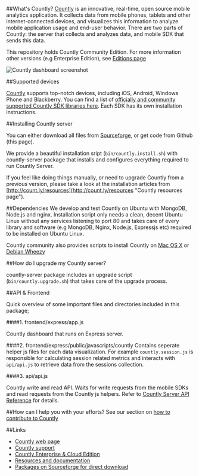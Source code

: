 ##What's Countly?
[Countly](http://count.ly) is an innovative, real-time, open source mobile analytics application. 
It collects data from mobile phones, tablets and other internet-connected devices, and visualizes this information to analyze mobile application usage and end-user behavior. There are two parts of Countly: the server that collects and analyzes data, and mobile SDK that sends this data.

This repository holds Countly Community Edition. For more information other versions (e.g Enterprise Edition), see [Editions page](https://count.ly/products/editions/)

![Countly dashboard screenshot](http://a.fsdn.com/con/app/proj/countly/screenshots/dashboard_without_realtime.png)

##Supported devices

[Countly](http://count.ly) supports top-notch devices, including iOS, Android, Windows Phone and Blackberry. You can find a list of [officially and community supported Countly SDK libraries here](https://count.ly/resources/source/download-sdk). Each SDK has its own installation instructions.

##Installing Countly server

You can either download all files from [Sourceforge](http://sf.net/projects/countly), or get code from Github (this page).
 
We provide a beautiful installation sript (`bin/countly.install.sh`) with countly-server package that installs and configures everything required to run Countly Server.

If you feel like doing things manually, or need to upgrade Countly from a previous version, please take a look at the installation articles from [http://count.ly/resources](http://count.ly/resources "Countly resources page").

##Dependencies
We develop and test Countly on Ubuntu with MongoDB, Node.js and nginx. Installation script only needs a clean, decent Ubuntu Linux without any services listening to port 80 and takes care of every library and software (e.g MongoDB, Nginx, Node.js, Expressjs etc) required to be installed on Ubuntu Linux.

Countly community also provides scripts to install Countly on [Mac OS X](http://support.count.ly/discussions/questions/161-can-i-install-countly-on-a-mac-server)  or [Debian Wheezy](https://gist.github.com/cbess/6221635)

##How do I upgrade my Countly server?

countly-server package includes an upgrade script (`bin/countly.upgrade.sh`) that takes care of the upgrade process.

##API & Frontend

Quick overview of some important files and directories included in this package;

####1. frontend/express/app.js

Countly dashboard that runs on Express server.

####2. frontend/express/public/javascripts/countly
Contains seperate  helper js files for each data visualization. For example `countly.session.js` is responsible for calculating session related metrics and interacts with `api/api.js` to retrieve data from the sessions collection.

####3. api/api.js

Countly write and read API. Waits for write requests from the mobile SDKs and read requests from the 
Countly js helpers. Refer to [Countly Server API Reference](http://count.ly/resources/reference/server-api) for details.

##How can I help you with your efforts?
See our section on [how to contribute to Countly](http://github.com/countly/countly-server/CONTRIBUTING.md)

##Links

* [Countly web page](http://count.ly)
* [Countly support](http://support.count.ly)
* [Countly Enterprise & Cloud Edition](https://count.ly/products/editions/)
* [Resources and documentation](http://count.ly/resources)
* [Packages on Sourceforge for direct download](http://sf.net/projects/countly)

